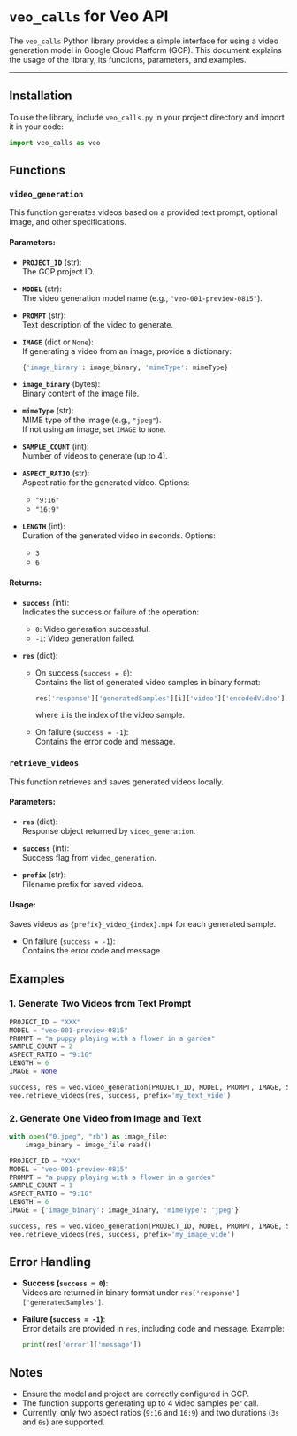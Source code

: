 # `veo_calls` for Veo API

The `veo_calls` Python library provides a simple interface for using a video generation model in Google Cloud Platform (GCP). This document explains the usage of the library, its functions, parameters, and examples.

---

## Installation

To use the library, include `veo_calls.py` in your project directory and import it in your code:

```python
import veo_calls as veo
```

## Functions

### `video_generation`
This function generates videos based on a provided text prompt, optional image, and other specifications.

#### Parameters:
- **`PROJECT_ID`** (str):  
  The GCP project ID.

- **`MODEL`** (str):  
  The video generation model name (e.g., `"veo-001-preview-0815"`).

- **`PROMPT`** (str):  
  Text description of the video to generate.

- **`IMAGE`** (dict or `None`):  
  If generating a video from an image, provide a dictionary:  
  ```python
  {'image_binary': image_binary, 'mimeType': mimeType}

- **`image_binary`** (bytes):  
  Binary content of the image file.

- **`mimeType`** (str):  
  MIME type of the image (e.g., `"jpeg"`).  
  If not using an image, set `IMAGE` to `None`.

- **`SAMPLE_COUNT`** (int):  
  Number of videos to generate (up to 4).

- **`ASPECT_RATIO`** (str):  
  Aspect ratio for the generated video. Options:  
  - `"9:16"`  
  - `"16:9"`

- **`LENGTH`** (int):  
  Duration of the generated video in seconds. Options:  
  - `3`  
  - `6`

#### Returns:
- **`success`** (int):  
  Indicates the success or failure of the operation:  
  - `0`: Video generation successful.  
  - `-1`: Video generation failed.

- **`res`** (dict):  
  - On success (`success = 0`):  
    Contains the list of generated video samples in binary format:  
    ```python
    res['response']['generatedSamples'][i]['video']['encodedVideo']
    ```
    where `i` is the index of the video sample.

  - On failure (`success = -1`):  
    Contains the error code and message.

### `retrieve_videos`
This function retrieves and saves generated videos locally.

#### Parameters:
- **`res`** (dict):  
  Response object returned by `video_generation`.

- **`success`** (int):  
  Success flag from `video_generation`.

- **`prefix`** (str):  
  Filename prefix for saved videos.

#### Usage:
Saves videos as `{prefix}_video_{index}.mp4` for each generated sample.


  - On failure (`success = -1`):  
    Contains the error code and message.

## Examples

### 1. Generate Two Videos from Text Prompt
```python
PROJECT_ID = "XXX"
MODEL = "veo-001-preview-0815"
PROMPT = "a puppy playing with a flower in a garden"
SAMPLE_COUNT = 2
ASPECT_RATIO = "9:16"
LENGTH = 6
IMAGE = None

success, res = veo.video_generation(PROJECT_ID, MODEL, PROMPT, IMAGE, SAMPLE_COUNT, ASPECT_RATIO, LENGTH)
veo.retrieve_videos(res, success, prefix='my_text_vide')
```

### 2. Generate One Video from Image and Text
```python
with open("0.jpeg", "rb") as image_file:
    image_binary = image_file.read()

PROJECT_ID = "XXX"
MODEL = "veo-001-preview-0815"
PROMPT = "a puppy playing with a flower in a garden"
SAMPLE_COUNT = 1
ASPECT_RATIO = "9:16"
LENGTH = 6
IMAGE = {'image_binary': image_binary, 'mimeType': 'jpeg'}

success, res = veo.video_generation(PROJECT_ID, MODEL, PROMPT, IMAGE, SAMPLE_COUNT, ASPECT_RATIO, LENGTH)
veo.retrieve_videos(res, success, prefix='my_image_vide')
```


## Error Handling

- **Success (`success = 0`)**:  
  Videos are returned in binary format under `res['response']['generatedSamples']`.

- **Failure (`success = -1`)**:  
  Error details are provided in `res`, including code and message. Example:
  ```python
  print(res['error']['message'])

## Notes

- Ensure the model and project are correctly configured in GCP.  
- The function supports generating up to 4 video samples per call.  
- Currently, only two aspect ratios (`9:16` and `16:9`) and two durations (`3s` and `6s`) are supported.






